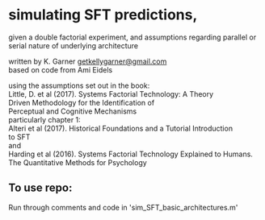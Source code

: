 # simulating SFT predictions, 

given a double factorial experiment, and assumptions regarding
parallel or serial nature of underlying architecture <p>

written by K. Garner getkellygarner@gmail.com   
based on code from Ami Eidels

using the assumptions set out in the book:  
Little, D. et al (2017). Systems Factorial Technology: A Theory  
                              Driven Methodology for the Identification of  
                              Perceptual and Cognitive Mechanisms  
particularly chapter 1:  
Alteri et al (2017). Historical Foundations and a Tutorial Introduction  
                        to SFT  
and  
Harding et al (2016). Systems Factorial Technology Explained to Humans.  
                            The Quantitative Methods for Psychology  

## To use repo:  
Run through comments and code in 'sim_SFT_basic_architectures.m'